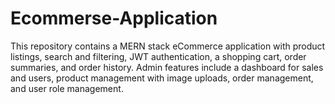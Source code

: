 # Ecommerse-Application
This repository contains a MERN stack eCommerce application with product listings, search and filtering, JWT authentication, a shopping cart, order summaries, and order history. Admin features include a dashboard for sales and users, product management with image uploads, order management, and user role management.
